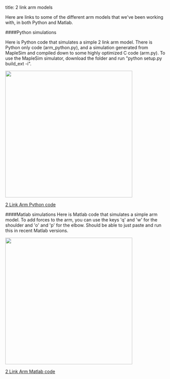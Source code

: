 title: 2 link arm models

Here are links to some of the different arm models that we've been working with, in both Python and Matlab.

####Python simulations

Here is Python code that simulates a simple 2 link arm model.
There is Python only code (arm_python.py), and a simulation generated from MapleSim and compiled down to some highly optimized C code (arm.py). To use the MapleSim simulator, download the folder and run 
"python setup.py build_ext -i". 

<img src="http://compneuro.uwaterloo.ca/files/2linkarm.png" style="width:400px;">

[2 Link Arm Python code](https://github.com/studywolf/blog/tree/master/OSC/Arms/TwoLinkArm)


####Matlab simulations
Here is Matlab code that simulates a simple arm model.
To add forces to the arm, you can use the keys 'q' and 'w' for the shoulder and 'o' and 'p' for the elbow.
Should be able to just paste and run this in recent Matlab versions.

<img src="http://compneuro.uwaterloo.ca/files/2linkarmmatlab.png" style="width:400px;">

[2 Link Arm Matlab code](http://compneuro.uwaterloo.ca/files/2linkarm-matlabcode.m)
